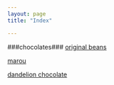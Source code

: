 ```yaml
---
layout: page
title: "Index"

---
```

###chocolates###
[original beans](http://originalbeans.com/)

[marou](http://marouchocolate.com/)

[dandelion chocolate](http://www.dandelionchocolate.com/)


